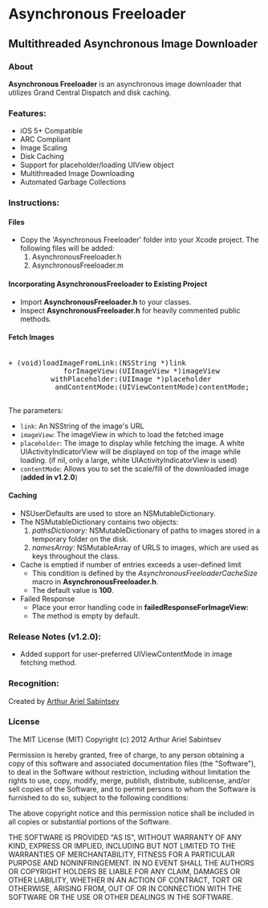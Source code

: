 # Asynchronous Freeloader

## Multithreaded Asynchronous Image Downloader

### About
**Asynchronous Freeloader** is an asynchronous image downloader that utilizes Grand Central Dispatch and disk caching.

### Features:
- iOS 5+ Compatible
- ARC Compliant
- Image Scaling
- Disk Caching
- Support for placeholder/loading UIView object
- Multithreaded Image Downloading
- Automated Garbage Collections 

### Instructions:

#### Files
- Copy the 'Asynchronous Freeloader' folder into your Xcode project. The following files will be added:
	1. AsynchronousFreeloader.h
	1. AsynchronousFreeloader.m

#### Incorporating AsynchronousFreeloader to Existing Project
- Import **AsynchronousFreeloader.h** to your classes.
- Inspect **AsynchronousFreeloader.h** for heavily commented public methods.

#### Fetch Images
<pre>

+ (void)loadImageFromLink:(NSString *)link 
             forImageView:(UIImageView *)imageView 
      	  withPlaceholder:(UIImage *)placeholder
           andContentMode:(UIViewContentMode)contentMode;

</pre>
The parameters:

- ```link```: An NSString of the image's URL
- ```imageView```: The imageView in which to load the fetched image
- ```placeholder```: The image to display while fetching the image. A white UIActivityIndicatorView will be displayed on top of the image while loading. (if nil, only a large, white UIActivityIndicatorView is used)
- ```contentMode```: Allows you to set the scale/fill of the downloaded image (**added in v1.2.0**)


#### Caching
- NSUserDefaults are used to store an NSMutableDictionary.
- The NSMutableDictionary contains two objects:
	1. *pathsDictionary:* NSMutableDictionary of paths to images stored in a temporary folder on the disk. 
	1. *namesArray:* NSMutableArray of URLS to images, which are used as keys throughout the class. 
- Cache is emptied if number of entries exceeds a user-defined limit
	- This condition is defined by the *AsynchronousFreeloaderCacheSize* macro in **AsynchronousFreeloader.h**.
	- The default value is **100**.
- Failed Response
	- Place your error handling code in **failedResponseForImageView:** 
	- The method is empty by default.

###  Release Notes (v1.2.0):
-  Added support for user-preferred UIViewContentMode in image fetching method.

### Recognition:
Created by [Arthur Ariel Sabintsev](http://www.sabintsev.com)  

### License
The MIT License (MIT)
Copyright (c) 2012 Arthur Ariel Sabintsev

Permission is hereby granted, free of charge, to any person obtaining a copy of this software and associated documentation files (the "Software"), to deal in the Software without restriction, including without limitation the rights to use, copy, modify, merge, publish, distribute, sublicense, and/or sell copies of the Software, and to permit persons to whom the Software is furnished to do so, subject to the following conditions:

The above copyright notice and this permission notice shall be included in all copies or substantial portions of the Software.

THE SOFTWARE IS PROVIDED "AS IS", WITHOUT WARRANTY OF ANY KIND, EXPRESS OR IMPLIED, INCLUDING BUT NOT LIMITED TO THE WARRANTIES OF MERCHANTABILITY, FITNESS FOR A PARTICULAR PURPOSE AND NONINFRINGEMENT. IN NO EVENT SHALL THE AUTHORS OR COPYRIGHT HOLDERS BE LIABLE FOR ANY CLAIM, DAMAGES OR OTHER LIABILITY, WHETHER IN AN ACTION OF CONTRACT, TORT OR OTHERWISE, ARISING FROM, OUT OF OR IN CONNECTION WITH THE SOFTWARE OR THE USE OR OTHER DEALINGS IN THE SOFTWARE.